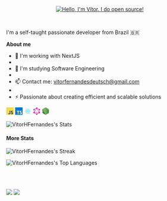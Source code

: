 <p align="center"><a href="https://www.linkedin.com/in/v%C3%ADtor-h-fernandes-417817198/"><img width="80%" alt="Hello, I'm Vítor. I do open source!" src="./assets/gh-readme-header.png" /></a></p>

<br />

I'm a self-taught passionate developer from Brazil 🇧🇷

**About me**

- 🔭 I'm working with NextJS
- 
- 🌱 I'm studying Software Engineering
- 
- 📫 Contact me: vitorfernandesdeutsch@gmail.com
- 
- ⚡ Passionate about creating efficient and scalable solutions

<code><img height="20" alt="javascript" src="https://raw.githubusercontent.com/github/explore/80688e429a7d4ef2fca1e82350fe8e3517d3494d/topics/javascript/javascript.png"></code>
<code><img height="20" alt="typescript" src="https://raw.githubusercontent.com/github/explore/80688e429a7d4ef2fca1e82350fe8e3517d3494d/topics/typescript/typescript.png"></code>
<code><img height="20" alt="react" src="https://raw.githubusercontent.com/github/explore/80688e429a7d4ef2fca1e82350fe8e3517d3494d/topics/react/react.png"></code>
<code><img height="20" alt="graphql" src="https://raw.githubusercontent.com/github/explore/5c058a388828bb5fde0bcafd4bc867b5bb3f26f3/topics/graphql/graphql.png"></code>
<code><img height="20" alt="nodejs" src="https://raw.githubusercontent.com/github/explore/80688e429a7d4ef2fca1e82350fe8e3517d3494d/topics/nodejs/nodejs.png"></code>    


 ![VitorHFernandes's Stats](https://github-readme-stats.vercel.app/api?username=VitorHFernandes&theme=dracula&show_icons=true&hide_border=false&count_private=true) 

#### More Stats

![VitorHFernandes's Streak](https://github-readme-streak-stats.herokuapp.com/?user=VitorHFernandes&theme=dracula&hide_border=false)

![VitorHFernandes's Top Languages](https://github-readme-stats.vercel.app/api/top-langs/?username=VitorHFernandes&theme=dracula&show_icons=true&hide_border=false&layout=compact)

<br />
<br />

  <a href = "mailto:vitorfernandesdeutsch@gmail.com"><img src="https://img.shields.io/badge/-Gmail-%23333?style=for-the-badge&logo=gmail&logoColor=white" target="_blank"></a>
  <a href="https://www.linkedin.com/in/v%C3%ADtor-henrique-fernandes-417817198/" target="_blank"><img src="https://img.shields.io/badge/-LinkedIn-%230077B5?style=for-the-badge&logo=linkedin&logoColor=white" target="_blank"></a> 
</a>
